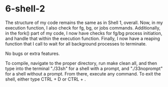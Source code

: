 # 6-shell-2

The structure of my code remains the same as in Shell 1, overall.
Now, in my execution function, I also check for fg, bg, or jobs commands.
Additionally, in the fork() part of my code, I now have checks for fg/bg
process initiation, and handle that within the execution function.
Finally, I now have a reaping function that I call to wait for all background
processes to terminate.

No bugs or extra features.

To compile, navigate to the proper directory, run make clean all, and then
type into the terminal "./33sh" for a shell with a prompt, and "./33noprompt"
for a shell without a prompt. From there, execute any command. To exit the shell,
either type CTRL + D or CTRL + \.

